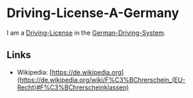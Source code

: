 # Driving-License-A-Germany

I am a [Driving-License](670014.md) in the [German-Driving-System](1100110000.md).

## Links

- Wikipedia: [https://de.wikipedia.org](https://de.wikipedia.org/wiki/F%C3%BChrerschein_(EU-Recht)#F%C3%BChrerscheinklassen)
